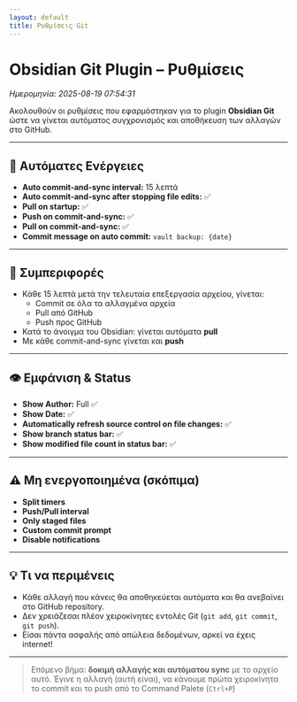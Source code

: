 ```yaml
---
layout: default
title: Ρυθμίσεις Git
---
```


# Obsidian Git Plugin – Ρυθμίσεις

_Ημερομηνία: 2025-08-19 07:54:31_

Ακολουθούν οι ρυθμίσεις που εφαρμόστηκαν για το plugin **Obsidian Git** ώστε να γίνεται αυτόματος συγχρονισμός και αποθήκευση των αλλαγών στο GitHub.

---

## 🔁 Αυτόματες Ενέργειες

- **Auto commit-and-sync interval:** 15 λεπτά
- **Auto commit-and-sync after stopping file edits:** ✅
- **Pull on startup:** ✅
- **Push on commit-and-sync:** ✅
- **Pull on commit-and-sync:** ✅
- **Commit message on auto commit:** `vault backup: {date}`

---

## 🧠 Συμπεριφορές

- Κάθε 15 λεπτά μετά την τελευταία επεξεργασία αρχείου, γίνεται:
  - Commit σε όλα τα αλλαγμένα αρχεία
  - Pull από GitHub
  - Push προς GitHub
- Κατά το άνοιγμα του Obsidian: γίνεται αυτόματα **pull**
- Με κάθε commit-and-sync γίνεται και **push**

---

## 👁️ Εμφάνιση & Status

- **Show Author:** Full ✅
- **Show Date:** ✅
- **Automatically refresh source control on file changes:** ✅
- **Show branch status bar:** ✅
- **Show modified file count in status bar:** ✅

---

## ⚠️ Μη ενεργοποιημένα (σκόπιμα)

- **Split timers**
- **Push/Pull interval**
- **Only staged files**
- **Custom commit prompt**
- **Disable notifications**

---

## 💡 Τι να περιμένεις

- Κάθε αλλαγή που κάνεις θα αποθηκεύεται αυτόματα και θα ανεβαίνει στο GitHub repository.
- Δεν χρειάζεσαι πλέον χειροκίνητες εντολές Git (`git add`, `git commit`, `git push`).
- Είσαι πάντα ασφαλής από απώλεια δεδομένων, αρκεί να έχεις internet!

---

> Επόμενο βήμα: **δοκιμή αλλαγής και αυτόματου sync** με το αρχείο αυτό.
> 	Έγινε η αλλαγή (αυτή είναι), να κάνουμε πρώτα χειροκίνητα το commit και το push από το Command Palete (`Ctrl+P`)


